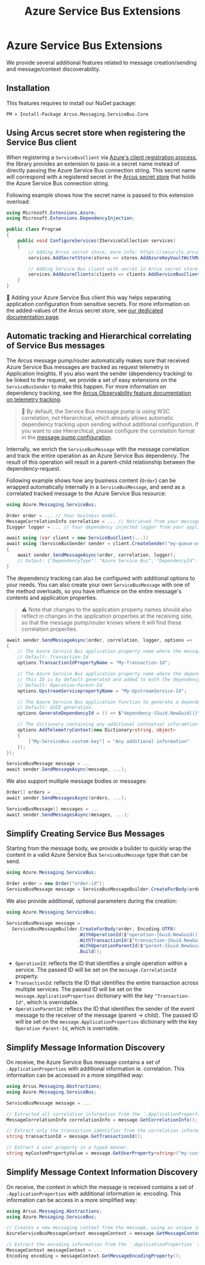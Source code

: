 ﻿---
title: "Azure Service Bus Extensions"
layout: default
---

# Azure Service Bus Extensions

We provide several additional features related to message creation/sending and message/context discoverability.

## Installation

This features requires to install our NuGet package:

```shell
PM > Install-Package Arcus.Messaging.ServiceBus.Core
```

## Using Arcus secret store when registering the Service Bus client

When registering a `ServiceBusClient` via [Azure's client registration process](https://learn.microsoft.com/en-us/dotnet/api/overview/azure/messaging.servicebus-readme), the library provides an extension to pass-in a secret name instead of directly passing the Azure Service Bus connection string.
This secret name will correspond with a registered secret in the [Arcus secret store](https://security.arcus-azure.net/features/secret-store) that holds the Azure Service Bus connection string.

Following example shows how the secret name is passed to this extension overload:

```csharp
using Microsoft.Extensions.Azure;
using Microsoft.Extensions.DependencyInjection;

public class Program
{
    public void ConfigureServices(IServiceCollection services)
    {
        // Adding Arcus secret store, more info: https://security.arcus-azure.net/features/secret-store
        services.AddSecretStore(stores => stores.AddAzureKeyVaultWithManagedIdentity("https://my.vault.azure.net");

        // Adding Service Bus client with secret in Arcus secret store.
        services.AddAzureClients(clients => clients.AddServiceBusClient(connectionStringSecretName: "<your-secret-name>"));
    }
}
```

🥇 Adding your Azure Service Bus client this way helps separating application configuration from sensitive secrets. For more information on the added-values of the Arcus secret store, see [our dedicated documentation page](https://security.arcus-azure.net/features/secret-store).

## Automatic tracking and Hierarchical correlating of Service Bus messages

The Arcus message pump/router automatically makes sure that received Azure Service Bus messages are tracked as request telemetry in Application Insights. 
If you also want the sender (dependency tracking) to be linked to the request, we provide a set of easy extensions on the `ServiceBusSender` to make this happen.
For more information on dependency tracking, see the [Arcus Observability feature documentation on telemetry tracking](https://observability.arcus-azure.net/features/writing-different-telemetry-types/).

> 🚩 By default, the Service Bus message pump is using W3C correlation, not Hierarchical, which already allows automatic dependency tracking upon sending without additional configuration. If you want to use Hierarchical, please configure the correlation format in the [message pump configuration](./02-message-handling/01-service-bus.md).

Internally, we enrich the `ServiceBusMessage` with the message correlation and track the entire operation as an Azure Service Bus dependency.
The result of this operation will result in a parent-child relationship between the dependency-request.

Following example shows how any business content (`Order`) can be wrapped automatically internally in a `ServiceBusMessage`, and send as a correlated tracked message to the Azure Service Bus resource:

```csharp
using Azure.Messaging.ServiceBus;

Order order = ... // Your business model.
MessageCorrelationInfo correlation = ... // Retrieved from your message handler implementation.
ILogger logger = ... // Your dependency injected logger from your application.

await using (var client = new ServiceBusClient(...))
await using (ServiceBusSender sender = client.CreateSender("my-queue-or-topic"))
{
    await sender.SendMessageAsync(order, correlation, logger);
    // Output: {"DependencyType": "Azure Service Bus", "DependencyId": "c55c7885-30c5-4785-ad15-a96e03903bfa", "TargetName": "ordersqueue", "Duration": "00:00:00.2521801", "StartTime": "03/23/2020 09:56:31 +00:00", "IsSuccessful": true, "Context": {"EntityType": "Queue"}}
}
```

The dependency tracking can also be configured with additional options to your needs. 
You can also create your own `ServiceBusMessage` with one of the method overloads, so you have influence on the entire message's contents and application properties.

> ⚠ Note that changes to the application property names should also reflect in changes in the application properties at the receiving side, so that the message pump/router knows where it will find these correlation properties.

```csharp
await sender.SendMessageAsync(order, correlation, logger, options =>
{
    // The Azure Service Bus application property name where the message correlation transaction ID will be set.
    // Default: Transaction-Id
    options.TransactionIdPropertyName = "My-Transaction-Id";

    // The Azure Service Bus application property name where the dependency ID property will be set.
    // This ID is by default generated and added to both the dependency tracking as the message.
    // Default: Operation-Parent-Id
    options.UpstreamServicepropertyName = "My-UpstreamService-Id";

    // The Azure Service Bus application function to generate a dependency ID which will be added to both the message as the dependency tracking.
    // Default: GUID generation.
    options.GenerateDependencyId = () => $"dependency-{Guid.NewGuid()}";

    // The dictionary containing any additional contextual inforamtion that will be used when tracking the Azure Service Bus dependency (Default: empty dictionary).
    options.AddTelemetryContext(new Dictionary<string, object>
    {
        ["My-ServiceBus-custom-key"] = "Any additional information"
    });
});

ServiceBusMessage message = ...
await sender.SendMessageAsync(message, ...);
```

We also support multiple message bodies or messages:

```csharp
Order[] orders = ...
await sender.SendMessagesAsync(orders, ...);

ServiceBusMessage[] messages = ...
await sender.SendMessagesAsync(mesages, ...);
```

## Simplify Creating Service Bus Messages

Starting from the message body, we provide a builder to quickly wrap the content in a valid Azure Service Bus `ServiceBusMessage` type that can be send.

```csharp
using Azure.Messaging.ServiceBus;

Order order = new Order("order-id");
ServiceBusMessage message = ServiceBusMessageBuilder.CreateForBody(order).Build(); 
```

We also provide additional, optional parameters during the creation:

```csharp
using Azure.Messaging.ServiceBus;

ServiceBusMessage message =
  ServiceBusMessageBuilder.CreateForBody(order, Encoding.UTF8)
                          .WithOperationId($"operation-{Guid.NewGuid()}")
                          .WithTransactionId($"transaction-{Guid.NewGuid()}")
                          .WithOperationParentId($"parent-{Guid.NewGuid()}")
                          .Build();
```


* `OperationId`: reflects the ID that identifies a single operation within a service. The passed ID will be set on the `message.CorrelationId` property.
* `TransactionId`: reflects the ID that identifies the entire transaction across multiple services. The passed ID will be set on the `message.ApplicationProperties` dictionary with the key `"Transaction-Id"`, which is overridable.
* `OperationParentId`: reflecs the ID that identifies the sender of the event message to the receiver of the message (parent -> child). The passed ID will be set on the `message.ApplicationProperties` dictionary with the key `Operation-Parent-Id`, which is overriable.

## Simplify Message Information Discovery

On receive, the Azure Service Bus message contains a set of `.ApplicationProperties` with additional information ie. correlation.
This information can be accessed in a more simplified way:

```csharp
using Arcus.Messaging.Abstractions;
using Azure.Messaging.ServiceBus;

ServiceBusMessage message = ...

// Extracted all correlation information from the `.ApplicationProperties` and wrapped inside a valid correlation type.
MessageCorrelationInfo correlationInfo = message.GetCorrelationInfo();

// Extract only the transaction identifier from the correlation information.
string transactionId = message.GetTransactionId();

// Extract a user property in a typed manner.
string myCustomPropertyValue = message.GetUserProperty<string>("my-custom-property-key");
```

## Simplify Message Context Information Discovery

On receive, the context in which the message is received contains a set of `.ApplicationProperties` with additional information ie. encoding.
This information can be access in a more simplified way:

```csharp
using Arcus.Messaging.Abstractions;
using Azure.Messaging.ServiceBus;

// Creates a new messaging context from the message, using an unique job ID to identify all message handlers that can handle this specific context.
AzureServiceBusMessageContext messageContext = message.GetMessageContext("my-job-id");

// Extract the encoding information from the `.ApplicationProperties` and wrapped inside a valid `Encoding` type.
MessageContext messageContext = ...
Encoding encoding = messageContext.GetMessageEncodingProperty();
```
